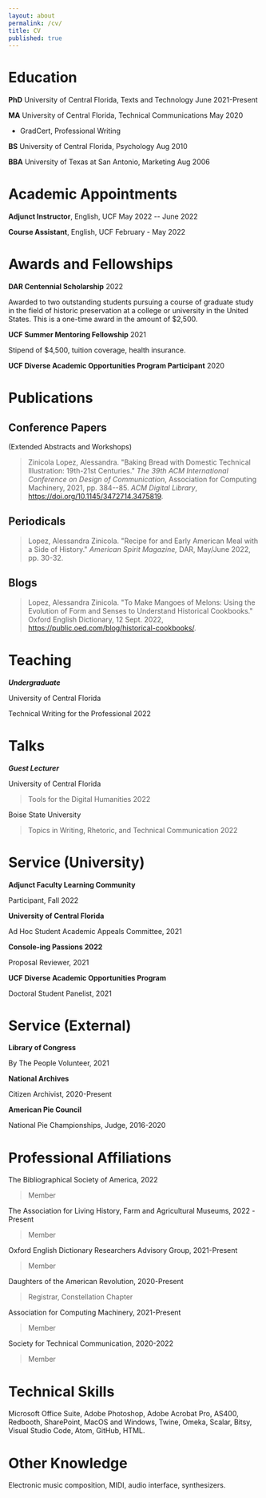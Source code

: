 ```yaml
---
layout: about
permalink: /cv/
title: CV
published: true
---
```


# Education

**PhD** University of Central Florida, Texts and Technology June
2021-Present

**MA** University of Central Florida, Technical Communications May 2020

-   GradCert, Professional Writing

**BS** University of Central Florida, Psychology Aug 2010

**BBA** University of Texas at San Antonio, Marketing Aug 2006

# Academic Appointments

**Adjunct Instructor**, English, UCF May 2022 -- June 2022

**Course Assistant**, English, UCF February - May 2022

# Awards and Fellowships

**DAR Centennial Scholarship** 2022

Awarded to two outstanding students pursuing a course of graduate study
in the field of historic preservation at a college or university in the
United States. This is a one-time award in the amount of \$2,500.

**UCF Summer Mentoring Fellowship** 2021

Stipend of \$4,500, tuition coverage, health insurance. 

**UCF Diverse Academic Opportunities Program Participant** 2020

# Publications

## Conference Papers

(Extended Abstracts and Workshops)

> Zinicola Lopez, Alessandra. "Baking Bread with Domestic Technical
> Illustration: 19th-21st Centuries." *The 39th ACM International
> Conference on Design of Communication*, Association for Computing
> Machinery, 2021, pp. 384--85. *ACM Digital Library*,
> <https://doi.org/10.1145/3472714.3475819>.

## Periodicals

> Lopez, Alessandra Zinicola. "Recipe for and Early American Meal with a
> Side of History." *American Spirit Magazine,* DAR, May/June 2022, pp.
> 30-32.

## Blogs

> Lopez, Alessandra Zinicola. "To Make Mangoes of Melons: Using the
> Evolution of Form and Senses to Understand Historical Cookbooks."
> Oxford English Dictionary, 12 Sept. 2022,
> <https://public.oed.com/blog/historical-cookbooks/>.

# Teaching

***Undergraduate***

University of Central Florida

Technical Writing for the Professional 2022

# Talks

***Guest Lecturer***

University of Central Florida

> Tools for the Digital Humanities 2022

Boise State University

> Topics in Writing, Rhetoric, and Technical Communication 2022

# Service (University)

**Adjunct Faculty Learning Community**

Participant, Fall 2022

**University of Central Florida**

Ad Hoc Student Academic Appeals Committee, 2021

**Console-ing Passions 2022**

Proposal Reviewer, 2021

**UCF Diverse Academic Opportunities Program**

Doctoral Student Panelist, 2021

# Service (External)

**Library of Congress**

By The People Volunteer, 2021

**National Archives**

Citizen Archivist, 2020-Present

**American Pie Council**

National Pie Championships, Judge, 2016-2020

# Professional Affiliations

The Bibliographical Society of America, 2022

> Member

The Association for Living History, Farm and Agricultural Museums, 2022
-Present

> Member

Oxford English Dictionary Researchers Advisory Group, 2021-Present

> Member

Daughters of the American Revolution, 2020-Present

> Registrar, Constellation Chapter

Association for Computing Machinery, 2021-Present

> Member

Society for Technical Communication, 2020-2022

> Member

# Technical Skills

Microsoft Office Suite, Adobe Photoshop, Adobe Acrobat Pro, AS400,
Redbooth, SharePoint, MacOS and Windows, Twine, Omeka, Scalar, Bitsy,
Visual Studio Code, Atom, GitHub, HTML.

# Other Knowledge

Electronic music composition, MIDI, audio interface, synthesizers.
